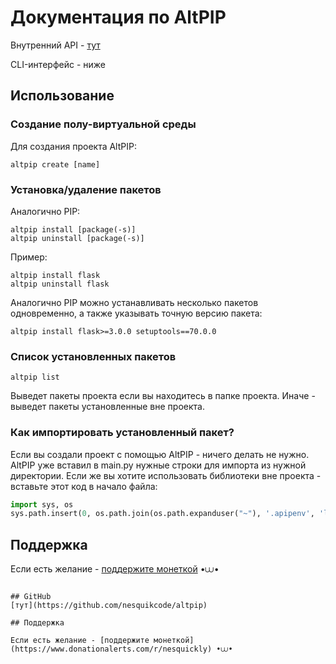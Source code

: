 # Документация по AltPIP
Внутренний API - [тут](https://github.com/nesquikcode/altpip/blob/main/InternalAPI.md)

CLI-интерфейс - ниже

## Использование

### Создание полу-виртуальной среды

Для создания проекта AltPIP:
```
altpip create [name]
```

### Установка/удаление пакетов

Аналогично PIP:
```
altpip install [package(-s)]
altpip uninstall [package(-s)]
```

Пример:
```
altpip install flask
altpip uninstall flask
```
Аналогично PIP можно устанавливать несколько пакетов одновременно, а также указывать точную версию пакета:
```
altpip install flask>=3.0.0 setuptools==70.0.0
```

### Список установленных пакетов
```
altpip list
```
Выведет пакеты проекта если вы находитесь в папке проекта. Иначе - выведет пакеты установленные вне проекта.

### Как импортировать установленный пакет?

Если вы создали проект с помощью AltPIP - ничего делать не нужно. AltPIP уже вставил в main.py нужные строки для импорта из нужной директории. Если же вы хотите использовать библиотеки вне проекта - вставьте этот код в начало файла:
```python
import sys, os
sys.path.insert(0, os.path.join(os.path.expanduser("~"), '.apipenv', 'libs'))
```

## Поддержка

Если есть желание - [поддержите монеткой](https://www.donationalerts.com/r/nesquickly) •⩊•
```

## GitHub
[тут](https://github.com/nesquikcode/altpip)

## Поддержка

Если есть желание - [поддержите монеткой](https://www.donationalerts.com/r/nesquickly) •⩊•
